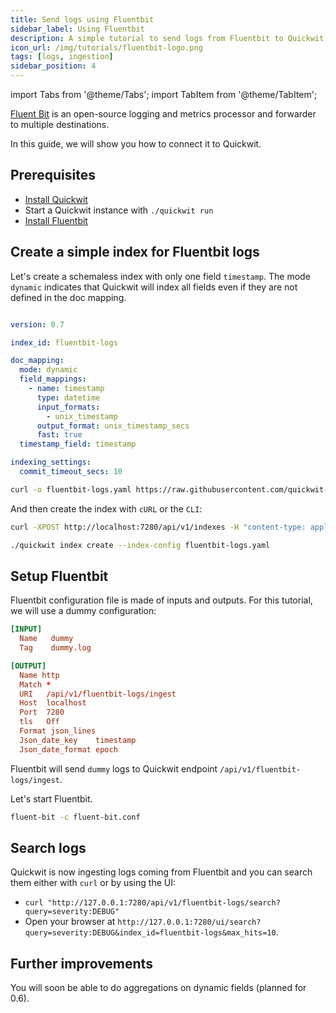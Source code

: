 ```yaml
---
title: Send logs using Fluentbit
sidebar_label: Using Fluentbit
description: A simple tutorial to send logs from Fluentbit to Quickwit in a few minutes.
icon_url: /img/tutorials/fluentbit-logo.png
tags: [logs, ingestion]
sidebar_position: 4
---
```


import Tabs from '@theme/Tabs';
import TabItem from '@theme/TabItem';

[Fluent Bit](https://fluentbit.io/) is an open-source logging and metrics processor and forwarder to multiple destinations.

In this guide, we will show you how to connect it to Quickwit.

## Prerequisites

- [Install Quickwit](/docs/get-started/installation.md)
- Start a Quickwit instance with `./quickwit run`
- [Install Fluentbit](https://docs.fluentbit.io/manual/installation/getting-started-with-fluent-bit)


## Create a simple index for Fluentbit logs

Let's create a schemaless index with only one field `timestamp`. The mode `dynamic` indicates that Quickwit will index all fields even if they are not defined in the doc mapping.

```yaml title="index-config.yaml"

version: 0.7

index_id: fluentbit-logs

doc_mapping:
  mode: dynamic
  field_mappings:
    - name: timestamp
      type: datetime
      input_formats:
        - unix_timestamp
      output_format: unix_timestamp_secs
      fast: true
  timestamp_field: timestamp

indexing_settings:
  commit_timeout_secs: 10
```

```bash
curl -o fluentbit-logs.yaml https://raw.githubusercontent.com/quickwit-oss/quickwit/main/config/tutorials/fluentbit-logs/index-config.yaml
```

And then create the index with `cURL` or the `CLI`:

<Tabs>

<TabItem value="curl" label="cURL">

```bash
curl -XPOST http://localhost:7280/api/v1/indexes -H "content-type: application/yaml" --data-binary @fluentbit-logs.yaml
```

</TabItem>

<TabItem value="cli" label="CLI">

```bash
./quickwit index create --index-config fluentbit-logs.yaml
```

</TabItem>

</Tabs>


## Setup Fluentbit

Fluentbit configuration file is made of inputs and outputs. For this tutorial, we will use a dummy configuration:

``` title=fluent-bit.conf
[INPUT]
  Name   dummy
  Tag    dummy.log

[OUTPUT]
  Name http
  Match *
  URI   /api/v1/fluentbit-logs/ingest
  Host  localhost
  Port  7280
  tls   Off
  Format json_lines
  Json_date_key    timestamp
  Json_date_format epoch
```

Fluentbit will send `dummy` logs to Quickwit endpoint `/api/v1/fluentbit-logs/ingest`.

Let's start Fluentbit.

```bash
fluent-bit -c fluent-bit.conf
```

## Search logs

Quickwit is now ingesting logs coming from Fluentbit and you can search them either with `curl` or by using the UI:
- `curl "http://127.0.0.1:7280/api/v1/fluentbit-logs/search?query=severity:DEBUG"`
- Open your browser at `http://127.0.0.1:7280/ui/search?query=severity:DEBUG&index_id=fluentbit-logs&max_hits=10`.


## Further improvements

You will soon be able to do aggregations on dynamic fields (planned for 0.6).
